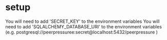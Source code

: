 setup
===

You will need to add 'SECRET_KEY' to the environment variables
You will need to add 'SQLALCHEMY_DATABASE_URI' to the environment variables (e.g. postgresql://peerpressuree:secret@localhost:5432/peerpressure )
